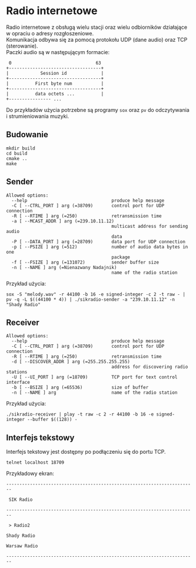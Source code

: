 # Radio internetowe

Radio internetowe z obsługą wielu stacji oraz wielu odbiorników działające w opraciu o adresy rozgłoszeniowe.\
Komunikacja odbywa się za pomocą protokołu UDP (dane audio) oraz TCP (sterowanie). \
Paczki audio są w następującym formacie:
```
 0                                63
+-----------------------------------+
|            Session id             |
+-----------------------------------+
|          First byte num           |
+-----------------------------------+
|          data octets ...          |
+---------------- ...
```

Do przykładów użycia potrzebne są programy `sox` oraz `pv` do odczytywania i strumieniowania muzyki.

## Budowanie
```
mkdir build
cd build
cmake ..
make
```

## Sender

```
Allowed options:
  --help                                produce help message
  -C [ --CTRL_PORT ] arg (=38709)       control port for UDP connection
  -R [ --RTIME ] arg (=250)             retransmission time
  -a [ --MCAST_ADDR ] arg (=239.10.11.12)
                                        multicast address for sending audio 
                                        data
  -P [ --DATA_PORT ] arg (=28709)       data port for UDP connection
  -p [ --PSIZE ] arg (=512)             number of audio data bytes in one 
                                        package
  -f [ --FSIZE ] arg (=131072)          sender buffer size
  -n [ --NAME ] arg (=Nienazwany Nadajnik)
                                        name of the radio station
```

Przykład użycia:
```
sox -S "melody.wav" -r 44100 -b 16 -e signed-integer -c 2 -t raw - | pv -q -L $((44100 * 4)) | ./sikradio-sender -a "239.10.11.12" -n "Shady Radio"
```

## Receiver
```
Allowed options:
  --help                                produce help message
  -C [ --CTRL_PORT ] arg (=38709)       control port for UDP connection
  -R [ --RTIME ] arg (=250)             retransmission time
  -d [ --DISCOVER_ADDR ] arg (=255.255.255.255)
                                        address for discovering radio stations
  -U [ --UI_PORT ] arg (=18709)         TCP port for text control interface
  -b [ --BSIZE ] arg (=65536)           size of buffer
  -n [ --NAME ] arg                     name of the radio station
```
Przykład użycia:
```
./sikradio-receiver | play -t raw -c 2 -r 44100 -b 16 -e signed-integer --buffer $((128)) -
```

## Interfejs tekstowy
Interfejs tekstowy jest dostępny po podłączeniu się do portu TCP.
```
telnet localhost 18709
```

Przykładowy ekran:
```
------------------------------------------------------------------------

 SIK Radio

------------------------------------------------------------------------

 > Radio2

Shady Radio

Warsaw Radio

------------------------------------------------------------------------
```